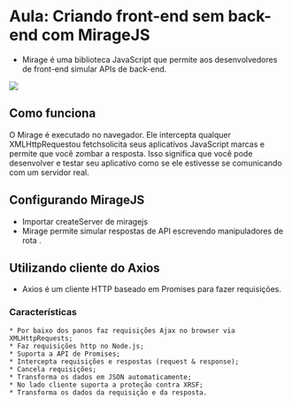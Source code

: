 # Aula: Criando front-end sem back-end com MirageJS
* Mirage é uma biblioteca JavaScript que permite aos desenvolvedores de front-end simular APIs de back-end.

![](https://i.imgur.com/kJiiWk7.png)

## Como funciona
O Mirage é executado no navegador. Ele intercepta qualquer XMLHttpRequestou fetchsolicita seus aplicativos JavaScript marcas e permite que você zombar a resposta. Isso significa que você pode desenvolver e testar seu aplicativo como se ele estivesse se comunicando com um servidor real.

## Configurando MirageJS
  * Importar createServer de miragejs
  * Mirage permite simular respostas de API escrevendo manipuladores de rota .

## Utilizando cliente do Axios
  * Axios é um cliente HTTP baseado em Promises para fazer requisições.
  
  ### Características
    * Por baixo dos panos faz requisições Ajax no browser via XMLHttpRequests;
    * Faz requisições http no Node.js;
    * Suporta a API de Promises;
    * Intercepta requisições e respostas (request & response);
    * Cancela requisições;
    * Transforma os dados em JSON automaticamente;
    * No lado cliente suporta a proteção contra XRSF;
    * Transforma os dados da requisição e da resposta.


